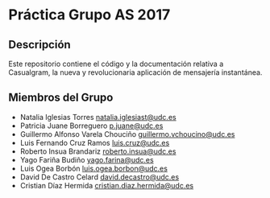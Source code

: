 # Práctica Grupo AS 2017

Descripción
-----------
Este repositorio contiene el código y la documentación relativa a Casualgram, 
la nueva y revolucionaria aplicación de mensajería instantánea.

Miembros del Grupo
------------------
* Natalia Iglesias Torres				natalia.iglesiast@udc.es
* Patricia Juane Borreguero				p.juane@udc.es
* Guillermo Alfonso Varela Chouciño		guillermo.vchoucino@udc.es
* Luis Fernando Cruz Ramos			    luis.cruz@udc.es 
* Roberto Insua Brandariz				roberto.insua@udc.es
* Yago Fariña Budiño					yago.farina@udc.es
* Luis Ogea Borbón 					    luis.ogea.borbon@udc.es
* David De Castro Celard				david.decastro@udc.es
* Cristian Díaz Hermida				    cristian.diaz.hermida@udc.es

